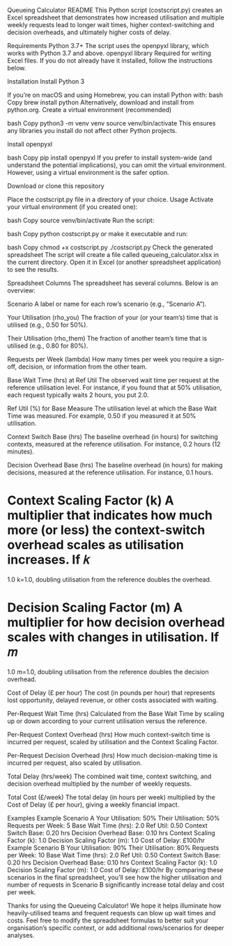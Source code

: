 Queueing Calculator README
This Python script (costscript.py) creates an Excel spreadsheet that demonstrates how increased utilisation and multiple weekly requests lead to longer wait times, higher context-switching and decision overheads, and ultimately higher costs of delay.


Requirements
Python 3.7+
The script uses the openpyxl library, which works with Python 3.7 and above.
openpyxl library
Required for writing Excel files. If you do not already have it installed, follow the instructions below.

Installation
Install Python 3

If you’re on macOS and using Homebrew, you can install Python with:
bash
Copy
brew install python
Alternatively, download and install from python.org.
Create a virtual environment (recommended)

bash
Copy
python3 -m venv venv
source venv/bin/activate
This ensures any libraries you install do not affect other Python projects.

Install openpyxl

bash
Copy
pip install openpyxl
If you prefer to install system-wide (and understand the potential implications), you can omit the virtual environment. However, using a virtual environment is the safer option.

Download or clone this repository

Place the costscript.py file in a directory of your choice.
Usage
Activate your virtual environment (if you created one):

bash
Copy
source venv/bin/activate
Run the script:

bash
Copy
python costscript.py
or make it executable and run:

bash
Copy
chmod +x costscript.py
./costscript.py
Check the generated spreadsheet
The script will create a file called queueing_calculator.xlsx in the current directory.
Open it in Excel (or another spreadsheet application) to see the results.

Spreadsheet Columns
The spreadsheet has several columns. Below is an overview:

Scenario
A label or name for each row’s scenario (e.g., “Scenario A”).

Your Utilisation (rho_you)
The fraction of your (or your team’s) time that is utilised (e.g., 0.50 for 50%).

Their Utilisation (rho_them)
The fraction of another team’s time that is utilised (e.g., 0.80 for 80%).

Requests per Week (lambda)
How many times per week you require a sign-off, decision, or information from the other team.

Base Wait Time (hrs) at Ref Util
The observed wait time per request at the reference utilisation level. For instance, if you found that at 50% utilisation, each request typically waits 2 hours, you put 2.0.

Ref Util (%) for Base Measure
The utilisation level at which the Base Wait Time was measured. For example, 0.50 if you measured it at 50% utilisation.

Context Switch Base (hrs)
The baseline overhead (in hours) for switching contexts, measured at the reference utilisation.
For instance, 0.2 hours (12 minutes).

Decision Overhead Base (hrs)
The baseline overhead (in hours) for making decisions, measured at the reference utilisation.
For instance, 0.1 hours.

Context Scaling Factor (k)
A multiplier that indicates how much more (or less) the context-switch overhead scales as utilisation increases.
If 
𝑘
=
1.0
k=1.0, doubling utilisation from the reference doubles the overhead.

Decision Scaling Factor (m)
A multiplier for how decision overhead scales with changes in utilisation.
If 
𝑚
=
1.0
m=1.0, doubling utilisation from the reference doubles the decision overhead.

Cost of Delay (£ per hour)
The cost (in pounds per hour) that represents lost opportunity, delayed revenue, or other costs associated with waiting.

Per-Request Wait Time (hrs)
Calculated from the Base Wait Time by scaling up or down according to your current utilisation versus the reference.

Per-Request Context Overhead (hrs)
How much context-switch time is incurred per request, scaled by utilisation and the Context Scaling Factor.

Per-Request Decision Overhead (hrs)
How much decision-making time is incurred per request, also scaled by utilisation.

Total Delay (hrs/week)
The combined wait time, context switching, and decision overhead multiplied by the number of weekly requests.

Total Cost (£/week)
The total delay (in hours per week) multiplied by the Cost of Delay (£ per hour), giving a weekly financial impact.

Examples
Example Scenario A
Your Utilisation: 50%
Their Utilisation: 50%
Requests per Week: 5
Base Wait Time (hrs): 2.0
Ref Util: 0.50
Context Switch Base: 0.20 hrs
Decision Overhead Base: 0.10 hrs
Context Scaling Factor (k): 1.0
Decision Scaling Factor (m): 1.0
Cost of Delay: £100/hr
Example Scenario B
Your Utilisation: 90%
Their Utilisation: 80%
Requests per Week: 10
Base Wait Time (hrs): 2.0
Ref Util: 0.50
Context Switch Base: 0.20 hrs
Decision Overhead Base: 0.10 hrs
Context Scaling Factor (k): 1.0
Decision Scaling Factor (m): 1.0
Cost of Delay: £100/hr
By comparing these scenarios in the final spreadsheet, you’ll see how the higher utilisation and number of requests in Scenario B significantly increase total delay and cost per week.


Thanks for using the Queueing Calculator!
We hope it helps illuminate how heavily-utilised teams and frequent requests can blow up wait times and costs. Feel free to modify the spreadsheet formulas to better suit your organisation’s specific context, or add additional rows/scenarios for deeper analyses.
